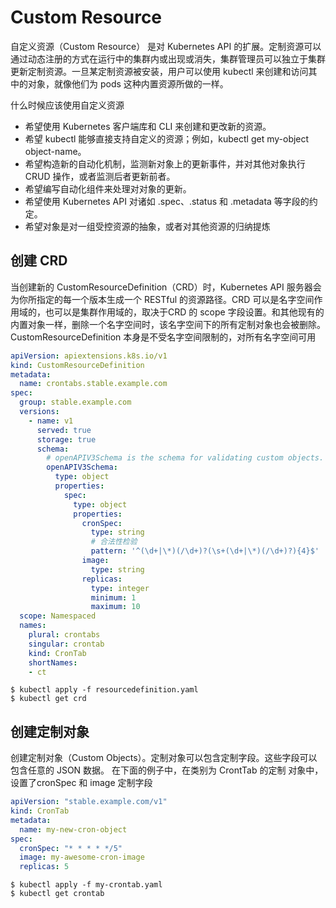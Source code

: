 # Custom Resource

自定义资源（Custom Resource） 是对 Kubernetes API 的扩展。定制资源可以通过动态注册的方式在运行中的集群内或出现或消失，集群管理员可以独立于集群 更新定制资源。一旦某定制资源被安装，用户可以使用 kubectl 来创建和访问其中的对象，就像他们为 pods 这种内置资源所做的一样。

什么时候应该使用自定义资源

- 希望使用 Kubernetes 客户端库和 CLI 来创建和更改新的资源。
- 希望 kubectl 能够直接支持自定义的资源；例如，kubectl get my-object object-name。
- 希望构造新的自动化机制，监测新对象上的更新事件，并对其他对象执行 CRUD 操作，或者监测后者更新前者。
- 希望编写自动化组件来处理对对象的更新。
- 希望使用 Kubernetes API 对诸如 .spec、.status 和 .metadata 等字段的约定。
- 希望对象是对一组受控资源的抽象，或者对其他资源的归纳提炼  

## 创建 CRD

当创建新的 CustomResourceDefinition（CRD）时，Kubernetes API 服务器会为你所指定的每一个版本生成一个 RESTful 的资源路径。CRD 可以是名字空间作用域的，也可以是集群作用域的，取决于CRD 的 scope 字段设置。和其他现有的内置对象一样，删除一个名字空间时，该名字空间下的所有定制对象也会被删除。CustomResourceDefinition 本身是不受名字空间限制的，对所有名字空间可用

```yaml
apiVersion: apiextensions.k8s.io/v1
kind: CustomResourceDefinition
metadata:
  name: crontabs.stable.example.com
spec:
  group: stable.example.com
  versions:
    - name: v1
      served: true
      storage: true
      schema:
        # openAPIV3Schema is the schema for validating custom objects.
        openAPIV3Schema:
          type: object
          properties:
            spec:
              type: object
              properties:
                cronSpec:
                  type: string
                  # 合法性检验
                  pattern: '^(\d+|\*)(/\d+)?(\s+(\d+|\*)(/\d+)?){4}$'
                image:
                  type: string
                replicas:
                  type: integer
                  minimum: 1
                  maximum: 10
  scope: Namespaced
  names:
    plural: crontabs
    singular: crontab
    kind: CronTab
    shortNames:
    - ct
```

```shell
$ kubectl apply -f resourcedefinition.yaml
$ kubectl get crd
```

## 创建定制对象

创建定制对象（Custom Objects）。定制对象可以包含定制字段。这些字段可以包含任意的 JSON 数据。 在下面的例子中，在类别为 CrontTab 的定制
对象中，设置了cronSpec 和 image 定制字段  

```yaml
apiVersion: "stable.example.com/v1"
kind: CronTab
metadata:
  name: my-new-cron-object
spec:
  cronSpec: "* * * * */5"
  image: my-awesome-cron-image
  replicas: 5
```

```shell
$ kubectl apply -f my-crontab.yaml
$ kubectl get crontab
```

